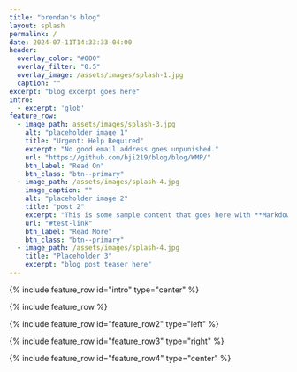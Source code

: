 ```yaml
---
title: "brendan's blog"
layout: splash
permalink: /
date: 2024-07-11T14:33:33-04:00
header:
  overlay_color: "#000"
  overlay_filter: "0.5"
  overlay_image: /assets/images/splash-1.jpg
  caption: ""
excerpt: "blog excerpt goes here"
intro: 
  - excerpt: 'glob'
feature_row:
  - image_path: assets/images/splash-3.jpg
    alt: "placeholder image 1"
    title: "Urgent: Help Required"
    excerpt: "No good email address goes unpunished."
    url: "https://github.com/bji219/blog/blog/WMP/"
    btn_label: "Read On"
    btn_class: "btn--primary"
  - image_path: /assets/images/splash-4.jpg
    image_caption: ""
    alt: "placeholder image 2"
    title: "post 2"
    excerpt: "This is some sample content that goes here with **Markdown** formatting."
    url: "#test-link"
    btn_label: "Read More"
    btn_class: "btn--primary"
  - image_path: /assets/images/splash-4.jpg
    title: "Placeholder 3"
    excerpt: "blog post teaser here"
---
```


{% include feature_row id="intro" type="center" %}

{% include feature_row %}

{% include feature_row id="feature_row2" type="left" %}

{% include feature_row id="feature_row3" type="right" %}

{% include feature_row id="feature_row4" type="center" %}
